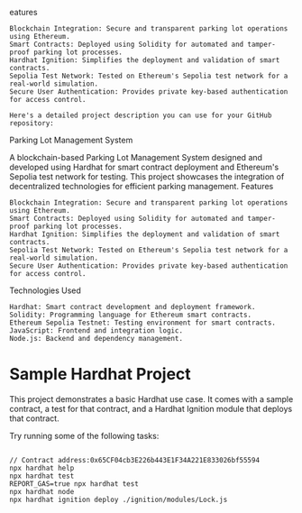 eatures

    Blockchain Integration: Secure and transparent parking lot operations using Ethereum.
    Smart Contracts: Deployed using Solidity for automated and tamper-proof parking lot processes.
    Hardhat Ignition: Simplifies the deployment and validation of smart contracts.
    Sepolia Test Network: Tested on Ethereum's Sepolia test network for a real-world simulation.
    Secure User Authentication: Provides private key-based authentication for access control.

    Here's a detailed project description you can use for your GitHub repository:
Parking Lot Management System

A blockchain-based Parking Lot Management System designed and developed using Hardhat for smart contract deployment and Ethereum's Sepolia test network for testing. This project showcases the integration of decentralized technologies for efficient parking management.
Features

    Blockchain Integration: Secure and transparent parking lot operations using Ethereum.
    Smart Contracts: Deployed using Solidity for automated and tamper-proof parking lot processes.
    Hardhat Ignition: Simplifies the deployment and validation of smart contracts.
    Sepolia Test Network: Tested on Ethereum's Sepolia test network for a real-world simulation.
    Secure User Authentication: Provides private key-based authentication for access control.

Technologies Used

    Hardhat: Smart contract development and deployment framework.
    Solidity: Programming language for Ethereum smart contracts.
    Ethereum Sepolia Testnet: Testing environment for smart contracts.
    JavaScript: Frontend and integration logic.
    Node.js: Backend and dependency management.


# Sample Hardhat Project

This project demonstrates a basic Hardhat use case. It comes with a sample contract, a test for that contract, and a Hardhat Ignition module that deploys that contract.

Try running some of the following tasks:

```shell

// Contract address:0x65CF04cb3E226b443E1F34A221E833026bf55594 
npx hardhat help
npx hardhat test
REPORT_GAS=true npx hardhat test
npx hardhat node
npx hardhat ignition deploy ./ignition/modules/Lock.js
```
